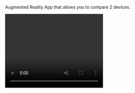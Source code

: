 

Augmented Reality App that allows you to compare 2 devices.

<video width="320" height="240" controls>
<source src="WTQJ9848.mp4" type="video/mp4">
</video>
